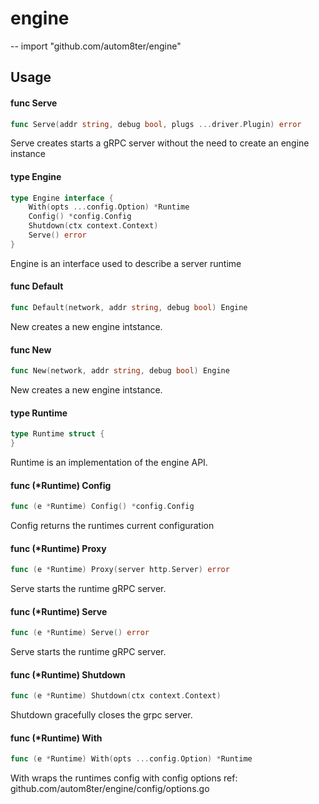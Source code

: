 # engine
--
    import "github.com/autom8ter/engine"


## Usage

#### func  Serve

```go
func Serve(addr string, debug bool, plugs ...driver.Plugin) error
```
Serve creates starts a gRPC server without the need to create an engine instance

#### type Engine

```go
type Engine interface {
	With(opts ...config.Option) *Runtime
	Config() *config.Config
	Shutdown(ctx context.Context)
	Serve() error
}
```

Engine is an interface used to describe a server runtime

#### func  Default

```go
func Default(network, addr string, debug bool) Engine
```
New creates a new engine intstance.

#### func  New

```go
func New(network, addr string, debug bool) Engine
```
New creates a new engine intstance.

#### type Runtime

```go
type Runtime struct {
}
```

Runtime is an implementation of the engine API.

#### func (*Runtime) Config

```go
func (e *Runtime) Config() *config.Config
```
Config returns the runtimes current configuration

#### func (*Runtime) Proxy

```go
func (e *Runtime) Proxy(server http.Server) error
```
Serve starts the runtime gRPC server.

#### func (*Runtime) Serve

```go
func (e *Runtime) Serve() error
```
Serve starts the runtime gRPC server.

#### func (*Runtime) Shutdown

```go
func (e *Runtime) Shutdown(ctx context.Context)
```
Shutdown gracefully closes the grpc server.

#### func (*Runtime) With

```go
func (e *Runtime) With(opts ...config.Option) *Runtime
```
With wraps the runtimes config with config options ref:
github.com/autom8ter/engine/config/options.go
